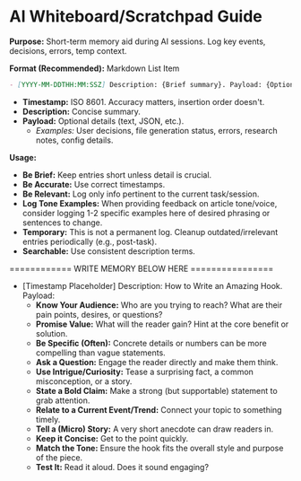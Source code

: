 # AI Whiteboard/Scratchpad Guide

**Purpose:** Short-term memory aid during AI sessions. Log key events, decisions, errors, temp context.

**Format (Recommended):** Markdown List Item

```markdown
- [YYYY-MM-DDTHH:MM:SSZ] Description: {Brief summary}. Payload: {Optional details/context/code}. 
```

*   **Timestamp:** ISO 8601. Accuracy matters, insertion order doesn't.
*   **Description:** Concise summary.
*   **Payload:** Optional details (text, JSON, etc.).
    *   *Examples:* User decisions, file generation status, errors, research notes, config details.

**Usage:**

*   **Be Brief:** Keep entries short unless detail is crucial.
*   **Be Accurate:** Use correct timestamps.
*   **Be Relevant:** Log only info pertinent to the current task/session.
*   **Log Tone Examples:** When providing feedback on article tone/voice, consider logging 1-2 specific examples here of desired phrasing or sentences to change.
*   **Temporary:** This is not a permanent log. Cleanup outdated/irrelevant entries periodically (e.g., post-task).
*   **Searchable:** Use consistent description terms.

============ WRITE MEMORY BELOW HERE ================

- [Timestamp Placeholder] Description: How to Write an Amazing Hook. Payload:
    *   **Know Your Audience:** Who are you trying to reach? What are their pain points, desires, or questions?
    *   **Promise Value:** What will the reader gain? Hint at the core benefit or solution.
    *   **Be Specific (Often):** Concrete details or numbers can be more compelling than vague statements.
    *   **Ask a Question:** Engage the reader directly and make them think.
    *   **Use Intrigue/Curiosity:** Tease a surprising fact, a common misconception, or a story.
    *   **State a Bold Claim:** Make a strong (but supportable) statement to grab attention.
    *   **Relate to a Current Event/Trend:** Connect your topic to something timely.
    *   **Tell a (Micro) Story:** A very short anecdote can draw readers in.
    *   **Keep it Concise:** Get to the point quickly.
    *   **Match the Tone:** Ensure the hook fits the overall style and purpose of the piece.
    *   **Test It:** Read it aloud. Does it sound engaging?